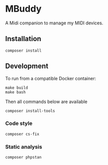 # MBuddy

A Midi companion to manage my MIDI devices.

## Installation
```
composer install
```

## Development
To run from a compatible Docker container:
```
make build
make bash
```
Then all commands below are available
```
composer install-tools
```

### Code style
```
composer cs-fix
```

### Static analysis
```
composer phpstan
```

